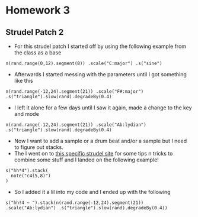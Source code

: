 # Homework 3
## Strudel Patch 2

- For this strudel patch I started off by using the following example from the class as a base
```
n(rand.range(0,12).segment(8)) .scale("C:major") .s("sine")
```
- Afterwards I started messing with the parameters until I got something like this
```
n(rand.range(-12,24).segment(21)) .scale("F#:major") .s("triangle").slow(rand).degradeBy(0.4)
```
- I left it alone for a few days until I saw it again, made a change to the key and mode
```
n(rand.range(-12,24).segment(21)) .scale("Ab:lydian") .s("triangle").slow(rand).degradeBy(0.4)
```
- Now I want to add a sample or a drum beat and/or a sample but I need to figure out stacks.
- The I went on to [this specific strudel site](https://strudel.cc/learn/factories/) for some tips n tricks to combine some stuff and I landed on the following example!
```
s("hh*4").stack(
  note("c4(5,8)")
)
```
- So I added it a lil into my code and I ended up with the following
```
s("hh!4 ~ ").stack(n(rand.range(-12,24).segment(21)) .scale("Ab:lydian") .s("triangle").slow(rand).degradeBy(0.4))
```